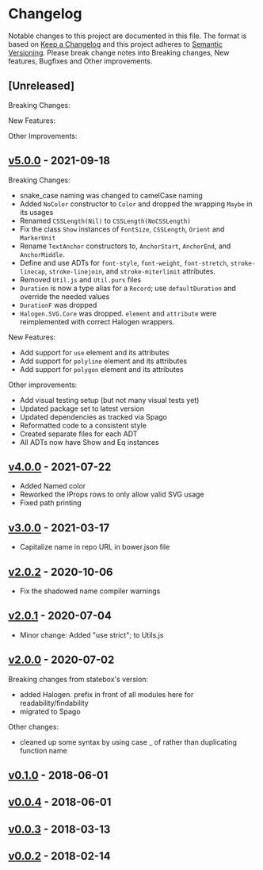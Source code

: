 # Changelog

Notable changes to this project are documented in this file. The format is based on [Keep a Changelog](https://keepachangelog.com/en/1.0.0/) and this project adheres to [Semantic Versioning](https://semver.org/spec/v2.0.0.html). Please break change notes into Breaking changes, New features, Bugfixes and Other improvements.

## [Unreleased]

Breaking Changes:

New Features:

Other Improvements:

## [v5.0.0](https://github.com/JordanMartinez/purescript-halogen-svg-elems/releases/tag/v5.0.0) - 2021-09-18

Breaking Changes:
- snake_case naming was changed to camelCase naming
- Added `NoColor` constructor to `Color` and dropped the wrapping `Maybe` in its usages
- Renamed `CSSLength(Nil)` to `CSSLength(NoCSSLength)`
- Fix the class `Show` instances of `FontSize`, `CSSLength`, `Orient` and `MarkerUnit`
- Rename `TextAnchor` constructors to, `AnchorStart`, `AnchorEnd`, and `AnchorMiddle`.
- Define and use ADTs for `font-style`, `font-weight`, `font-stretch`, `stroke-linecap`, `stroke-linejoin`, and `stroke-miterlimit` attributes.
- Removed `Util.js` and `Util.purs` files
- `Duration` is now a type alias for a `Record`; use `defaultDuration` and override the needed values
- `DurationF` was dropped
- `Halogen.SVG.Core` was dropped. `element` and `attribute` were reimplemented with correct Halogen wrappers.

New Features:
- Add support for `use` element and its attributes
- Add support for `polyline` element and its attributes
- Add support for `polygon` element and its attributes

Other improvements:
- Add visual testing setup (but not many visual tests yet)
- Updated package set to latest version
- Updated dependencies as tracked via Spago
- Reformatted code to a consistent style
- Created separate files for each ADT
- All ADTs now have Show and Eq instances

## [v4.0.0](https://github.com/JordanMartinez/purescript-halogen-svg-elems/releases/tag/v4.0.0) - 2021-07-22

- Added Named color
- Reworked the IProps rows to only allow valid SVG usage
- Fixed path printing

## [v3.0.0](https://github.com/JordanMartinez/purescript-halogen-svg-elems/releases/tag/v3.0.0) - 2021-03-17

- Capitalize name in repo URL in bower.json file

## [v2.0.2](https://github.com/JordanMartinez/purescript-halogen-svg-elems/releases/tag/v2.0.2) - 2020-10-06

- Fix the shadowed name compiler warnings

## [v2.0.1](https://github.com/JordanMartinez/purescript-halogen-svg-elems/releases/tag/v2.0.1) - 2020-07-04

- Minor change: Added "use strict"; to Utils.js

## [v2.0.0](https://github.com/JordanMartinez/purescript-halogen-svg-elems/releases/tag/v2.0.0) - 2020-07-02

Breaking changes from statebox's version:
- added Halogen. prefix in front of all modules here for readability/findability
- migrated to Spago

Other changes:
- cleaned up some syntax by using case _ of rather than duplicating function name

## [v0.1.0](https://github.com/JordanMartinez/purescript-halogen-svg-elems/releases/tag/v0.1.0) - 2018-06-01

## [v0.0.4](https://github.com/JordanMartinez/purescript-halogen-svg-elems/releases/tag/v0.0.4) - 2018-06-01

## [v0.0.3](https://github.com/JordanMartinez/purescript-halogen-svg-elems/releases/tag/v0.0.3) - 2018-03-13

## [v0.0.2](https://github.com/JordanMartinez/purescript-halogen-svg-elems/releases/tag/v0.0.2) - 2018-02-14
